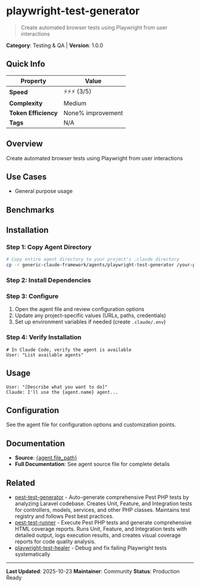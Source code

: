 # playwright-test-generator

> Create automated browser tests using Playwright from user interactions

**Category**: Testing & QA | **Version**: 1.0.0

## Quick Info

| Property | Value |
|----------|-------|
| **Speed** | ⚡⚡⚡ (3/5) |
| **Complexity** |  Medium |
| **Token Efficiency** | None% improvement |
| **Tags** | N/A |

## Overview

Create automated browser tests using Playwright from user interactions

## Use Cases

- General purpose usage


## Benchmarks



## Installation

### Step 1: Copy Agent Directory

```bash
# Copy entire agent directory to your project's .claude directory
cp -r generic-claude-framework/agents/playwright-test-generator /your-project/.claude/agents/
```

### Step 2: Install Dependencies


### Step 3: Configure

1. Open the agent file and review configuration options
2. Update any project-specific values (URLs, paths, credentials)
3. Set up environment variables if needed (create `.claude/.env`)

### Step 4: Verify Installation

```
# In Claude Code, verify the agent is available
User: "List available agents"
```

## Usage

```
User: "[Describe what you want to do]"
Claude: I'll use the {agent.name} agent...
```

## Configuration

See the agent file for configuration options and customization points.

## Documentation

- **Source**: [{agent.file_path}](../../{agent.file_path})
- **Full Documentation**: See agent source file for complete details

## Related

- [pest-test-generator](pest-test-generator.md) - Auto-generate comprehensive Pest PHP tests by analyzing Laravel codebase. Creates Unit, Feature, and Integration tests for controllers, models, services, and other PHP classes. Maintains test registry and follows Pest best practices.
- [pest-test-runner](pest-test-runner.md) - Execute Pest PHP tests and generate comprehensive HTML coverage reports. Runs Unit, Feature, and Integration tests with detailed output, logs execution results, and creates visual coverage reports for code quality analysis.
- [playwright-test-healer](playwright-test-healer.md) - Debug and fix failing Playwright tests systematically


---

**Last Updated**: 2025-10-23
**Maintainer**: Community
**Status**: Production Ready
